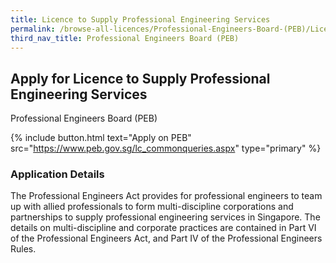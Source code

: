 ```yaml
---
title: Licence to Supply Professional Engineering Services
permalink: /browse-all-licences/Professional-Engineers-Board-(PEB)/Licence-to-Supply-Professional-Engineering-Services
third_nav_title: Professional Engineers Board (PEB)
---
```


## Apply for Licence to Supply Professional Engineering Services

Professional Engineers Board (PEB)

{% include button.html text="Apply on PEB" src="https://www.peb.gov.sg/lc_commonqueries.aspx" type="primary" %}

<H3>Application Details</H3>

<p>The Professional Engineers Act provides for professional engineers to team up with allied professionals to form multi-discipline corporations and partnerships to supply professional engineering services in Singapore. The details on multi-discipline and corporate practices are contained in Part VI of the Professional Engineers Act, and Part IV of the Professional Engineers Rules.</p>

